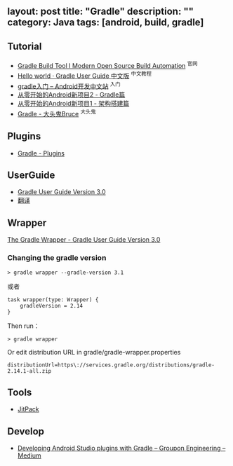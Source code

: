 layout: post
title: "Gradle"
description: ""
category: Java
tags: [android, build, gradle]
---

## Tutorial

- [Gradle Build Tool I Modern Open Source Build Automation](https://gradle.org/)  <sup>官网</sup>
- [Hello world · Gradle User Guide 中文版](https://dongchuan.gitbooks.io/gradle-user-guide-/content/build_script_basics/hello_world.html) <sup>中文教程</sup>
- [gradle入门 – Android开发中文站](http://www.androidchina.net/2155.html) <sup>入门</sup>
- [从零开始的Android新项目2 - Gradle篇](http://blog.zhaiyifan.cn/2016/03/14/android-new-project-from-0-p2/)
- [从零开始的Android新项目1 - 架构搭建篇](http://blog.zhaiyifan.cn/2016/03/14/android-new-project-from-0-p1/)
- [Gradle - 大头鬼Bruce](http://blog.csdn.net/lzyzsd/article/category/2795779) <sup>大头鬼</sup>

## Plugins

- [Gradle - Plugins](https://plugins.gradle.org/)

## UserGuide

- [Gradle User Guide Version 3.0](https://docs.gradle.org/current/userguide/userguide.html)
- [翻译](http://avatarqing.github.io/Gradle-Plugin-User-Guide-Chinese-Verision/) 

## Wrapper

[The Gradle Wrapper - Gradle User Guide Version 3.0](https://docs.gradle.org/current/userguide/gradle_wrapper.html)

### Changing the gradle version

```
> gradle wrapper --gradle-version 3.1
```

或者

```
task wrapper(type: Wrapper) {
    gradleVersion = 2.14
}
```

Then run：

    > gradle wrapper

Or edit distribution URL in gradle/gradle-wrapper.properties

```
distributionUrl=https\://services.gradle.org/distributions/gradle-2.14.1-all.zip
```

## Tools

- [JitPack](https://jitpack.io)

## Develop

-  [Developing Android Studio plugins with Gradle – Groupon Engineering – Medium](https://medium.com/groupon-eng/developing-android-studio-plugins-with-gradle-7597d8825d76)
